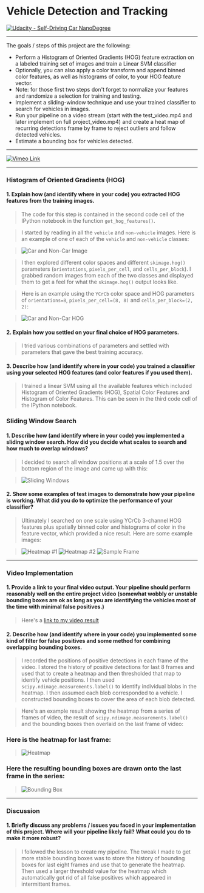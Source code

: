 # Vehicle Detection and Tracking
[![Udacity - Self-Driving Car NanoDegree](https://s3.amazonaws.com/udacity-sdc/github/shield-carnd.svg)](http://www.udacity.com/drive)

---

The goals / steps of this project are the following:

* Perform a Histogram of Oriented Gradients (HOG) feature extraction on a labeled training set of images and train a Linear SVM classifier
* Optionally, you can also apply a color transform and append binned color features, as well as histograms of color, to your HOG feature vector. 
* Note: for those first two steps don't forget to normalize your features and randomize a selection for training and testing.
* Implement a sliding-window technique and use your trained classifier to search for vehicles in images.
* Run your pipeline on a video stream (start with the test_video.mp4 and later implement on full project_video.mp4) and create a heat map of recurring detections frame by frame to reject outliers and follow detected vehicles.
* Estimate a bounding box for vehicles detected.

[//]: # (Image References)
[image1]: ./examples/car_not_car.png
[image2]: ./examples/car_not_car_hog.png
[image3]: ./examples/sliding_windows.jpg
[image4]: ./examples/heatmap1.png
[image5]: ./examples/heatmap2.png
[image6]: ./output_images/frame_1.jpg
[image7]: ./examples/heatmap_39.jpg
[image8]: ./examples/output_39.jpg
[image9]: ./vimeo_link.png "Link to Vimeo"
[video1]: ./output_videos/project_video.mp4

---

[![Vimeo Link][image9]](https://vimeo.com/236369618)

---
### Histogram of Oriented Gradients (HOG)

#### 1. Explain how (and identify where in your code) you extracted HOG features from the training images.

> The code for this step is contained in the second code cell of the IPython notebook in the function `get_hog_features()`.  

> I started by reading in all the `vehicle` and `non-vehicle` images.  Here is an example of one of each of the `vehicle` and `non-vehicle` classes:

> ![Car and Non-Car Image][image1]

> I then explored different color spaces and different `skimage.hog()` parameters (`orientations`, `pixels_per_cell`, and `cells_per_block`).  I grabbed random images from each of the two classes and displayed them to get a feel for what the `skimage.hog()` output looks like.

> Here is an example using the `YCrCb` color space and HOG parameters of `orientations=8`, `pixels_per_cell=(8, 8)` and `cells_per_block=(2, 2)`:

> ![Car and Non-Car HOG][image2]

#### 2. Explain how you settled on your final choice of HOG parameters.

> I tried various combinations of parameters and settled with parameters that gave the best training accuracy.

#### 3. Describe how (and identify where in your code) you trained a classifier using your selected HOG features (and color features if you used them).

> I trained a linear SVM using all the available features which included Histogram of Oriented Gradients (HOG), Spatial Color Features and Histogram of Color Features. This can be seen in the third code cell of the IPython notebook.

### Sliding Window Search

#### 1. Describe how (and identify where in your code) you implemented a sliding window search.  How did you decide what scales to search and how much to overlap windows?

> I decided to search all window positions at a scale of 1.5 over the bottom region of the image and came up with this:

> ![Sliding Windows][image3]

#### 2. Show some examples of test images to demonstrate how your pipeline is working.  What did you do to optimize the performance of your classifier?

> Ultimately I searched on one scale using YCrCb 3-channel HOG features plus spatially binned color and histograms of color in the feature vector, which provided a nice result.  Here are some example images:

> ![Heatmap #1][image4]
> ![Heatmap #2][image5]
> ![Sample Frame][image6]
---

### Video Implementation

#### 1. Provide a link to your final video output.  Your pipeline should perform reasonably well on the entire project video (somewhat wobbly or unstable bounding boxes are ok as long as you are identifying the vehicles most of the time with minimal false positives.)
> Here's a [link to my video result](./output_videos/project_video.mp4)


#### 2. Describe how (and identify where in your code) you implemented some kind of filter for false positives and some method for combining overlapping bounding boxes.

> I recorded the positions of positive detections in each frame of the video. I stored the history of positive detections for last 8 frames and used that to create a heatmap and then thresholded that map to identify vehicle positions. I then used `scipy.ndimage.measurements.label()` to identify individual blobs in the heatmap. I then assumed each blob corresponded to a vehicle. I constructed bounding boxes to cover the area of each blob detected. 

> Here's an example result showing the heatmap from a series of frames of video, the result of `scipy.ndimage.measurements.label()` and the bounding boxes then overlaid on the last frame of video:

### Here is the heatmap for last frame:
> ![Heatmap][image7]

### Here the resulting bounding boxes are drawn onto the last frame in the series:
> ![Bounding Box][image8]

---

### Discussion

#### 1. Briefly discuss any problems / issues you faced in your implementation of this project.  Where will your pipeline likely fail?  What could you do to make it more robust?

> I followed the lesson to create my pipeline. The tweak I made to get more stable bounding boxes was to store the history of bounding boxes for last eight frames and use that to generate the heatmap. Then used a larger threshold value for the heatmap which automatically got rid of all false positives which appeared in intermittent frames.

